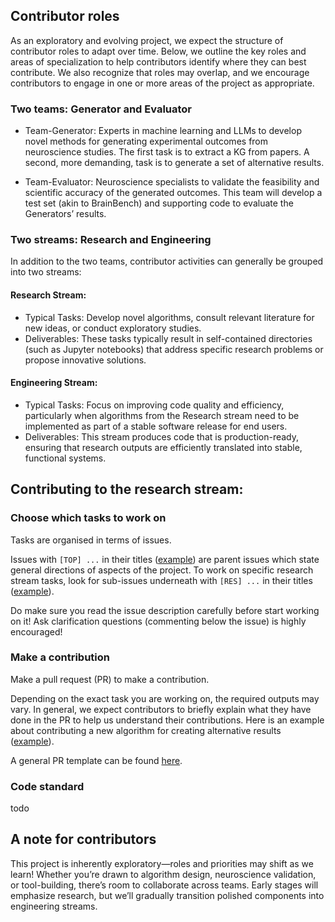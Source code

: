 ## Contributor roles
As an exploratory and evolving project, we expect the structure of contributor roles to adapt over time. Below, we outline the key roles and areas of specialization to help contributors identify where they can best contribute. We also recognize that roles may overlap, and we encourage contributors to engage in one or more areas of the project as appropriate.

### Two teams: Generator and Evaluator
* Team-Generator: Experts in machine learning and LLMs to develop novel methods for generating experimental outcomes from neuroscience studies. The first task is to extract a KG from papers. A second, more demanding, task is to generate a set of alternative results.

* Team-Evaluator: Neuroscience specialists to validate the feasibility and scientific accuracy of the generated outcomes. This team will develop a test set (akin to BrainBench) and supporting code to evaluate the Generators’ results.
 
### Two streams: Research and Engineering
In addition to the two teams, contributor activities can generally be grouped into two streams:

#### Research Stream:
- Typical Tasks: Develop novel algorithms, consult relevant literature for new ideas, or conduct exploratory studies.
- Deliverables: These tasks typically result in self-contained directories (such as Jupyter notebooks) that address specific research problems or propose innovative solutions.

#### Engineering Stream:
- Typical Tasks: Focus on improving code quality and efficiency, particularly when algorithms from the Research stream need to be implemented as part of a stable software release for end users.
- Deliverables: This stream produces code that is production-ready, ensuring that research outputs are efficiently translated into stable, functional systems.

## Contributing to the research stream:
### Choose which tasks to work on
Tasks are organised in terms of issues. 

Issues with `[TOP] ...` in their titles ([example](https://github.com/don-tpanic/github-playground/issues/1)) are parent issues which state general directions of aspects of the project. To work on specific research stream tasks, look for sub-issues underneath with `[RES] ...` in their titles ([example](https://github.com/don-tpanic/github-playground/issues/3)).

Do make sure you read the issue description carefully before start working on it! Ask clarification questions (commenting below the issue) is highly encouraged!

### Make a contribution
Make a pull request (PR) to make a contribution. 

Depending on the exact task you are working on, the required outputs may vary. In general, we expect contributors to briefly explain what they have done in the PR to help us understand their contributions. Here is an example about contributing a new algorithm for creating alternative results ([example](https://github.com/don-tpanic/github-playground/pull/7)).

A general PR template can be found [here](https://github.com/don-tpanic/github-playground/pull/7).

### Code standard
todo

## A note for contributors
This project is inherently exploratory—roles and priorities may shift as we learn! Whether you’re drawn to algorithm design, neuroscience validation, or tool-building, there’s room to collaborate across teams. Early stages will emphasize research, but we’ll gradually transition polished components into engineering streams.
